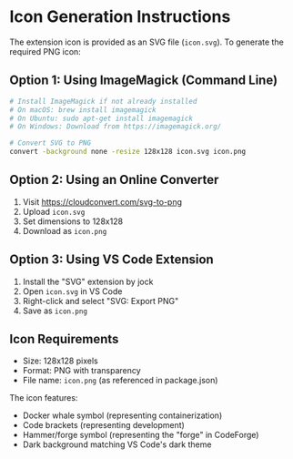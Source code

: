 # Icon Generation Instructions

The extension icon is provided as an SVG file (`icon.svg`). To generate the required PNG icon:

## Option 1: Using ImageMagick (Command Line)
```bash
# Install ImageMagick if not already installed
# On macOS: brew install imagemagick
# On Ubuntu: sudo apt-get install imagemagick
# On Windows: Download from https://imagemagick.org/

# Convert SVG to PNG
convert -background none -resize 128x128 icon.svg icon.png
```

## Option 2: Using an Online Converter
1. Visit https://cloudconvert.com/svg-to-png
2. Upload `icon.svg`
3. Set dimensions to 128x128
4. Download as `icon.png`

## Option 3: Using VS Code Extension
1. Install the "SVG" extension by jock
2. Open `icon.svg` in VS Code
3. Right-click and select "SVG: Export PNG"
4. Save as `icon.png`

## Icon Requirements
- Size: 128x128 pixels
- Format: PNG with transparency
- File name: `icon.png` (as referenced in package.json)

The icon features:
- Docker whale symbol (representing containerization)
- Code brackets (representing development)
- Hammer/forge symbol (representing the "forge" in CodeForge)
- Dark background matching VS Code's dark theme